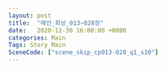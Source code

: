 ```yaml
---
layout: post
title:  "메인_회상_013~028장"
date:   2020-12-30 16:00:00 +0000
categories: Main
Tags: Story Main
SceneCode: ["scene_skip_cp013-028_q1_s10"]
---
```

